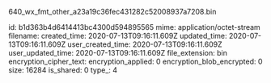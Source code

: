 640_wx_fmt_other_a23a19c36fec431282c52008937a7208.bin

id: b1d363b4d6414413bc4300d594895565
mime: application/octet-stream
filename: 
created_time: 2020-07-13T09:16:11.609Z
updated_time: 2020-07-13T09:16:11.609Z
user_created_time: 2020-07-13T09:16:11.609Z
user_updated_time: 2020-07-13T09:16:11.609Z
file_extension: bin
encryption_cipher_text: 
encryption_applied: 0
encryption_blob_encrypted: 0
size: 16284
is_shared: 0
type_: 4
